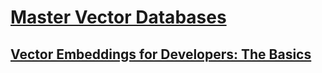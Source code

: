 # [Master Vector Databases](https://www.udemy.com/course/master-vector-databases)

## [Vector Embeddings for Developers: The Basics](https://www.pinecone.io/learn/vector-embeddings-for-developers/)
